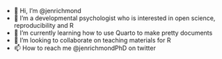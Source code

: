 - 👋 Hi, I’m @jenrichmond
- 👀 I’m a developmental psychologist who is interested in open science, reproducibility and R
- 🌱 I’m currently learning how to use Quarto to make pretty documents
- 💞️ I’m looking to collaborate on teaching materials for R
- 📫 How to reach me @jenrichmondPhD on twitter

<!---
jenrichmond/jenrichmond is a ✨ special ✨ repository because its `README.md` (this file) appears on your GitHub profile.
You can click the Preview link to take a look at your changes.
--->
